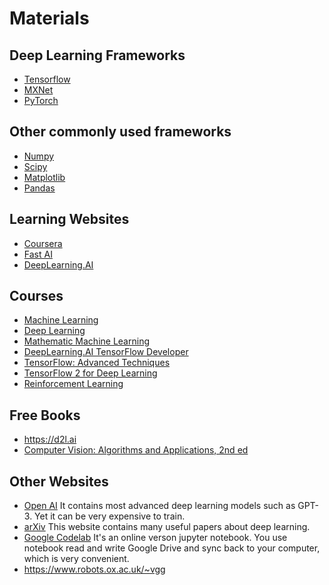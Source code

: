 # Materials
## Deep Learning Frameworks
- [Tensorflow](https://www.tensorflow.org)
- [MXNet](https://mxnet.apache.org/versions/1.8.0/)
- [PyTorch](https://pytorch.org)
## Other commonly used frameworks
- [Numpy](https://numpy.org)
- [Scipy](https://www.scipy.org)
- [Matplotlib](https://matplotlib.org)
- [Pandas](https://pandas.pydata.org)
## Learning Websites
- [Coursera](https://www.coursera.org)
- [Fast AI](https://www.fast.ai)
- [DeepLearning.AI](https://www.deeplearning.ai)
## Courses
- [Machine Learning](https://www.coursera.org/learn/machine-learning)
- [Deep Learning](https://www.coursera.org/specializations/deep-learning)
- [Mathematic Machine Learning](https://www.coursera.org/specializations/mathematics-machine-learning)
- [DeepLearning.AI TensorFlow Developer](https://www.coursera.org/professional-certificates/tensorflow-in-practice)
- [TensorFlow: Advanced Techniques](https://www.coursera.org/specializations/tensorflow-advanced-techniques)
- [TensorFlow 2 for Deep Learning](https://www.coursera.org/specializations/tensorflow2-deeplearning)
- [Reinforcement Learning](https://www.coursera.org/specializations/reinforcement-learning)
## Free Books
- https://d2l.ai
- [Computer Vision: Algorithms and Applications, 2nd ed](http://szeliski.org/Book/)
## Other Websites
- [Open AI](https://www.openai.com)
It contains most advanced deep learning models such as GPT-3. Yet it can be very expensive to train.
- [arXiv](https://arxiv.org) 
This website contains many useful papers about deep learning.
- [Google Codelab](https://colab.research.google.com) 
It's an online verson jupyter notebook. You use notebook read and write Google Drive and sync back to your computer, which is very convenient.
- https://www.robots.ox.ac.uk/~vgg
